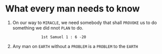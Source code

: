 # What every man needs to know

1. On our way to `MIRACLE`, we need somebody that shall `PROVOKE` us to do something we did nnot `PLAN` to do. 
```
                1st Samuel 1 : 6 -20
```
2. Any man on `EARTH` without a `PROBLEM` is a `PROBLEM` to the `EARTH`
